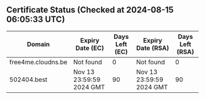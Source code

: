 ## Certificate Status (Checked at 2024-08-15 06:05:33 UTC)
| Domain | Expiry Date (EC) | Days Left (EC) | Expiry Date (RSA) | Days Left (RSA) |
|--------|-------------------|----------------|--------------------|--------------------|
| free4me.cloudns.be | Not found | 0 | Not found | 0 |
| 502404.best | Nov 13 23:59:59 2024 GMT | 90 | Nov 13 23:59:59 2024 GMT | 90 |
